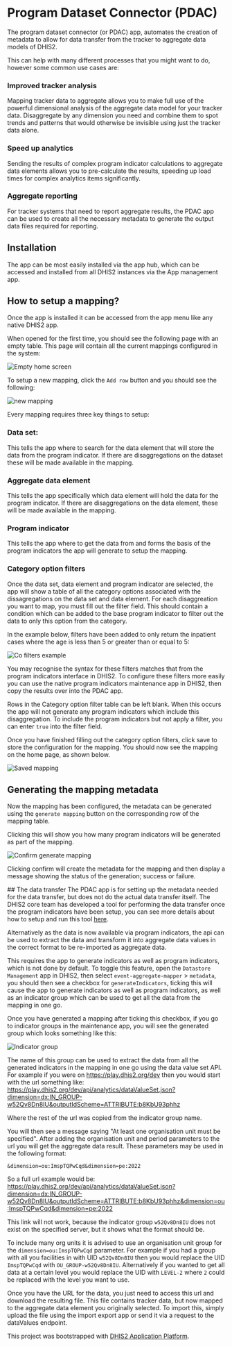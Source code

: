 # Program Dataset Connector (PDAC)

The program dataset connector (or PDAC) app, automates the creation of metadata to allow for data transfer from the tracker to aggregate data models of DHIS2.

This can help with many different processes that you might want to do, however some common use cases are:

### Improved tracker analysis

Mapping tracker data to aggregate allows you to make full use of the powerful dimensional analysis of the aggregate data model for your tracker data. Disaggregate by any dimension you need and combine them to spot trends and patterns that would otherwise be invisible using just the tracker data alone.

### Speed up analytics

Sending the results of complex program indicator calculations to aggregate data elements allows you to pre-calculate the results, speeding up load times for complex analytics items significantly.

### Aggregate reporting

For tracker systems that need to report aggregate results, the PDAC app can be used to create all the necessary metadata to generate the output data files required for reporting.

## Installation

The app can be most easily installed via the app hub, which can be accessed and installed from all DHIS2 instances via the App management app.

## How to setup a mapping?

Once the app is installed it can be accessed from the app menu like any native DHIS2 app.

When opened for the first time, you should see the following page with an empty table. This page will contain all the current mappings configured in the system:

![Empty home screen](./public/images/emptyHomeScreen.png 'Empty home screen')

To setup a new mapping, click the `Add row` button and you should see the following:

![new mapping](./public/images/addNewRow1.png 'new mapping')

Every mapping requires three key things to setup:

### Data set:

This tells the app where to search for the data element that will store the data from the program indicator. If there are disaggregations on the dataset these will be made available in the mapping.

### Aggregate data element

This tells the app specifically which data element will hold the data for the program indicator. If there are disaggregations on the data element, these will be made available in the mapping.

### Program indicator

This tells the app where to get the data from and forms the basis of the program indicators the app will generate to setup the mapping.

### Category option filters

Once the data set, data element and program indicator are selected, the app will show a table of all the category options associated with the dissagregations on the data set and data element. For each disaggreation you want to map, you must fill out the filter field. This should contain a condition which can be added to the base program indicator to filter out the data to only this option from the category.

In the example below, filters have been added to only return the inpatient cases where the age is less than 5 or greater than or equal to 5:

![Co filters example](./public/images/addCOFilters.png 'Co filter example')

You may recognise the syntax for these filters matches that from the program indicators interface in DHIS2. To configure these filters more easily you can use the native program indicators maintenance app in DHIS2, then copy the results over into the PDAC app.

Rows in the Category option filter table can be left blank. When this occurs the app will not generate any program indicators which include this disaggregation. To include the program indicators but not apply a filter, you can enter `true` into the filter field.

Once you have finished filling out the category option filters, click save to store the configuration for the mapping. You should now see the mapping on the home page, as shown below.

![Saved mapping](./public/images/savedMapping.png 'Saved mapping')

## Generating the mapping metadata

Now the mapping has been configured, the metadata can be generated using the `generate mapping` button on the corresponding row of the mapping table.

Clicking this will show you how many program indicators will be generated as part of the mapping.

![Confirm generate mapping](./public/images/confirmGeneration.png 'Confirm generate mapping')

Clicking confirm will create the metadata for the mapping and then display a message showing the status of the generation; success or failure.

## The data transfer
The PDAC app is for setting up the metadata needed for the data transfer, but does not do the actual data transfer itself. The DHIS2 core team has developed a tool for performing the data transfer once the program indicators have been setup, you can see more details about how to setup and run this tool [here](https://developers.dhis2.org/blog/2022/05/speeding-up-your-program-indicators-with-tracker-to-aggregate/ 'T2A tool').

Alternatively as the data is now available via program indicators, the api can be used to extract the data and transform it into aggregate data values in the correct format to be re-imported as aggregate data.

This requires the app to generate indicators as well as program indicators, which is not done by default. To toggle this feature, open the `Datastore Management` app in DHIS2, then select `event-aggregate-mapper` > `metadata`, you should then see a checkbox for `generateIndicators`, ticking this will cause the app to generate indicators as well as program indicators, as well as an indicator group which can be used to get all the data from the mapping in one go.

Once you have generated a mapping after ticking this checkbox, if you go to indicator groups in the maintenance app, you will see the generated group which looks something like this:

![Indicator group](./public/images/indicatorGroup.png 'Indicator group')

The name of this group can be used to extract the data from all the generated indicators in the mapping in one go using the data value set API. For example if you were on https://play.dhis2.org/dev then you would start with the url something like:
https://play.dhis2.org/dev/api/analytics/dataValueSet.json?dimension=dx:IN_GROUP-w52Qv8Dn8IU&outputIdScheme=ATTRIBUTE:b8KbU93phhz

Where the rest of the url was copied from the indicator group name.

You will then see a message saying "At least one organisation unit must be specified". After adding the organisation unit and period parameters to the url you will get the aggregate data result. These parameters may be used in the following format:

`&dimension=ou:ImspTQPwCqd&dimension=pe:2022`

So a full url example would be:
https://play.dhis2.org/dev/api/analytics/dataValueSet.json?dimension=dx:IN_GROUP-w52Qv8Dn8IU&outputIdScheme=ATTRIBUTE:b8KbU93phhz&dimension=ou:ImspTQPwCqd&dimension=pe:2022

This link will not work, because the indicator group `w52Qv8Dn8IU` does not exist on the specified server, but it shows what the format should be.

To include many org units it is advised to use an organisation unit group for the `dimension=ou:ImspTQPwCqd` parameter. For example if you had a group with all you facilities in with UID `w52Qv8Dn8IU` then you would replace the UID `ImspTQPwCqd` with `OU_GROUP-w52Qv8Dn8IU`. Alternatively if you wanted to get all data at a certain level you would replace the UID with `LEVEL-2` where `2` could be replaced with the level you want to use.

Once you have the URL for the data, you just need to access this url and download the resulting file. This file contains tracker data, but now mapped to the aggregate data element you originally selected. To import this, simply upload the file using the import export app or send it via a request to the dataValues endpoint.

This project was bootstrapped with [DHIS2 Application Platform](https://github.com/dhis2/app-platform).
